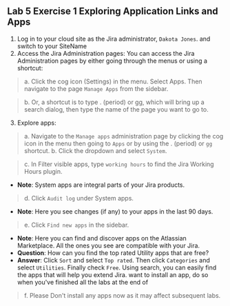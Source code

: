 ## Lab 5 Exercise 1 Exploring Application Links and Apps
1. Log in to your cloud site as the Jira administrator, `Dakota Jones`. and switch to your SiteName
2. Access the Jira Administration pages:
You can access the Jira Administration pages by either going through the menus or using a shortcut:
> a. Click the cog icon (Settings) in the menu. Select Apps. Then navigate to the page  `Manage Apps` from the sidebar.

> b. Or, a shortcut is to type . (period) or gg, which will bring up a search dialog, then type the name of the page you want to go to.
3. Explore apps:
> a. Navigate to the `Manage apps` administration page by clicking the cog icon in the menu then going to `Apps` or by using the . (period) or `gg` shortcut.
> b. Click the dropdown and select `System`.

> c. In Filter visible apps, type `working hours` to find the Jira Working Hours plugin.
* **Note**: System apps are integral parts of your Jira products.
> d. Click `Audit log` under System apps.
* **Note**: Here you see changes (if any) to your apps in the last 90 days.
> e. Click `Find new apps` in the sidebar.
* **Note**: Here you can find and discover apps on the Atlassian Marketplace. All the ones you see are compatible with your Jira.
* **Question**: How can you find the top rated Utility apps that are free?
* **Answer**: Click `Sort` and select `Top rated`. Then click `Categories` and select `Utilities`. Finally check `Free`. Using search, you can easily find the apps that will help you extend Jira.
want to install an app, do so when you've finished all the labs at the end of
> f. Please Don't install any apps now as it may affect subsequent labs.